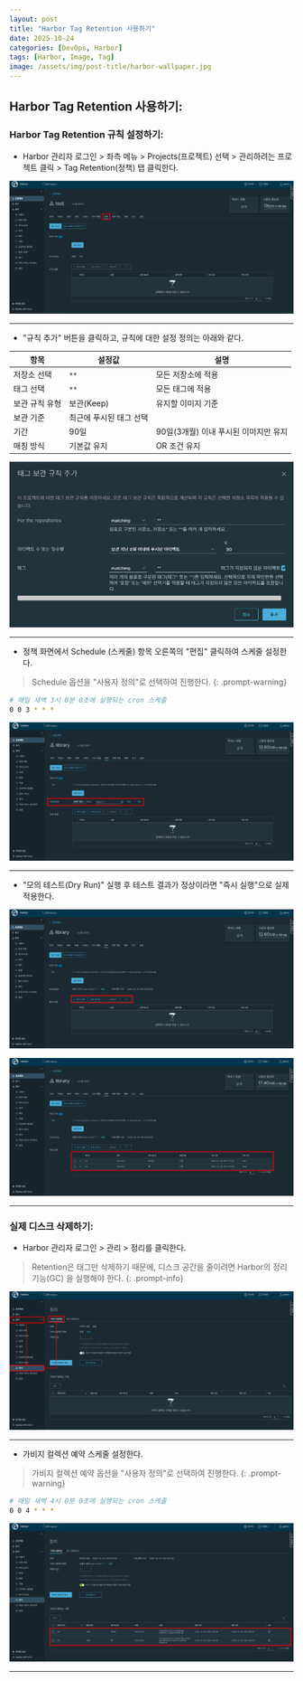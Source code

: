 ```yaml
---
layout: post
title: "Harbor Tag Retention 사용하기"
date: 2025-10-24
categories: [DevOps, Harbor]
tags: [Harbor, Image, Tag]
image: /assets/img/post-title/harbor-wallpaper.jpg
---
```


## Harbor Tag Retention 사용하기:
### Harbor Tag Retention 규칙 설정하기:

- Harbor 관리자 로그인 > 좌측 메뉴 > Projects(프로젝트) 선택 > 관리하려는 프로젝트 클릭 > Tag Retention(정책) 탭 클릭한다.

![Harbor Tag Retention 탭 화면](/assets/img/post/harbor/Harbor%20Tag%20Retention%20탭%20화면.png)

* * *

- "규칙 추가" 버튼을 클릭하고, 규칙에 대한 설정 정의는 아래와 같다.

| 항목 | 설정값 | 설명 |
|------|----------|------|
| 저장소 선택 | `**` | 모든 저장소에 적용 |
| 태그 선택 | `**` | 모든 태그에 적용 |
| 보관 규칙 유형 | 보관(Keep) | 유지할 이미지 기준 |
| 보관 기준 | 최근에 푸시된 태그 선택 |  |
| 기간 | 90일 | 90일(3개월) 이내 푸시된 이미지만 유지 |
| 매칭 방식 | 기본값 유지 | OR 조건 유지 |

![Harbor Tag Retention 규칙 추가](/assets/img/post/harbor/Harbor%20Tag%20Retention%20규칙%20추가.png)

* * *

- 정책 화면에서 Schedule (스케줄) 항목 오른쪽의 "편집" 클릭하여 스케줄 설정한다.

> Schedule 옵션을 "사용자 정의"로 선택하여 진행한다.
{: .prompt-warning}

```bash
# 매일 새벽 3시 0분 0초에 실행되는 cron 스케줄
0 0 3 * * *
```

![Harbor Tag Retention 스케줄](/assets/img/post/harbor/Harbor%20Tag%20Retention%20스케줄.png)

* * *

- "모의 테스트(Dry Run)" 실행 후 테스트 결과가 정상이라면 "즉시 실행"으로 실제 적용한다.

![Harbor Tag Retention 정책 테스트 실행](/assets/img/post/harbor/Harbor%20Tag%20Retention%20정책%20테스트%20실행.png)

![Harbor Tag Retention 정책 테스트 결과](/assets/img/post/harbor/Harbor%20Tag%20Retention%20정책%20테스트%20결과.png)

* * *

### 실제 디스크 삭제하기:
- Harbor 관리자 로그인 > 관리 > 정리를 클릭한다.

> Retention은 태그만 삭제하기 때문에, 디스크 공간을 줄이려면 Harbor의 정리 기능(GC) 을 실행해야 한다.
{: .prompt-info}

![Harbor Garvage Collection 설정](/assets/img/post/harbor/Harbor%20Garvage%20Collection%20설정.png)

* * *

- 가비지 컬렉션 예약 스케줄 설정한다.

> 가비지 컬렉션 예약 옵션을 "사용자 정의"로 선택하여 진행한다.
{: .prompt-warning}

```bash
# 매일 새벽 4시 0분 0초에 실행되는 cron 스케줄
0 0 4 * * *
```

![Harbor Garvage Collection 스케줄 결과](/assets/img/post/harbor/Harbor%20Garvage%20Collection%20스케줄%20결과.png)

* * *